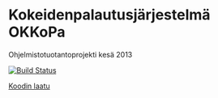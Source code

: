 Kokeidenpalautusjärjestelmä OKKoPa 
======
Ohjelmistotuotantoprojekti kesä 2013

[![Build Status](https://drone.io/github.com/ohtuprojekti/OKKoPa/status.png)](https://drone.io/github.com/ohtuprojekti/OKKoPa/latest)

[Koodin laatu](http://54.228.191.239:9000/)
